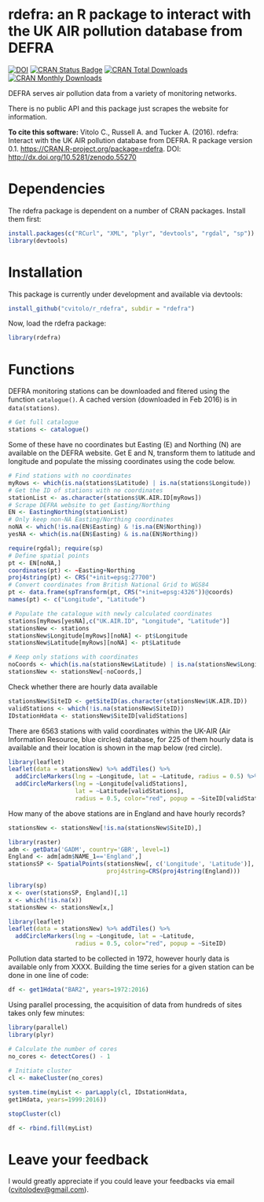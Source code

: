 rdefra: an R package to interact with the UK AIR pollution database from DEFRA
=======

[![DOI](https://zenodo.org/badge/9118/cvitolo/r_rdefra.svg)](https://zenodo.org/badge/latestdoi/9118/cvitolo/r_rdefra)
[![CRAN Status Badge](http://www.r-pkg.org/badges/version/rdefra)](http://cran.r-project.org/web/packages/rdefra)
[![CRAN Total Downloads](http://cranlogs.r-pkg.org/badges/grand-total/rdefra)](http://cran.rstudio.com/web/packages/rdefra/index.html)
[![CRAN Monthly Downloads](http://cranlogs.r-pkg.org/badges/rdefra)](http://cran.rstudio.com/web/packages/rdefra/index.html)

DEFRA serves air pollution data from a variety of monitoring networks. 

There is no public API and this package just scrapes the website for information. 

**To cite this software:** 
Vitolo C., Russell A. and Tucker A. (2016). rdefra: Interact with the UK AIR pollution database from DEFRA. R package version 0.1. https://CRAN.R-project.org/package=rdefra. DOI: http://dx.doi.org/10.5281/zenodo.55270


# Dependencies
The rdefra package is dependent on a number of CRAN packages. Install them first:

```R
install.packages(c("RCurl", "XML", "plyr", "devtools", "rgdal", "sp"))
library(devtools)
```


# Installation
This package is currently under development and available via devtools:

```R
install_github("cvitolo/r_rdefra", subdir = "rdefra")
```

Now, load the rdefra package:

```R
library(rdefra)
```

# Functions
DEFRA monitoring stations can be downloaded and fitered using the function `catalogue()`. A cached version (downloaded in Feb 2016) is in `data(stations)`. 
```R
# Get full catalogue
stations <- catalogue()
```

Some of these have no coordinates but Easting (E) and Northing (N) are available on the DEFRA website. Get E and N, transform them to latitude and longitude and populate the missing coordinates using the code below.

```R
# Find stations with no coordinates
myRows <- which(is.na(stations$Latitude) | is.na(stations$Longitude))
# Get the ID of stations with no coordinates
stationList <- as.character(stations$UK.AIR.ID[myRows])
# Scrape DEFRA website to get Easting/Northing
EN <- EastingNorthing(stationList)
# Only keep non-NA Easting/Northing coordinates
noNA <- which(!is.na(EN$Easting) & !is.na(EN$Northing))
yesNA <- which(is.na(EN$Easting) & is.na(EN$Northing))

require(rgdal); require(sp)
# Define spatial points
pt <- EN[noNA,]
coordinates(pt) <- ~Easting+Northing
proj4string(pt) <- CRS("+init=epsg:27700")
# Convert coordinates from British National Grid to WGS84
pt <- data.frame(spTransform(pt, CRS("+init=epsg:4326"))@coords)  
names(pt) <- c("Longitude", "Latitude")

# Populate the catalogue with newly calculated coordinates
stations[myRows[yesNA],c("UK.AIR.ID", "Longitude", "Latitude")]
stationsNew <- stations
stationsNew$Longitude[myRows][noNA] <- pt$Longitude
stationsNew$Latitude[myRows][noNA] <- pt$Latitude

# Keep only stations with coordinates
noCoords <- which(is.na(stationsNew$Latitude) | is.na(stationsNew$Longitude))
stationsNew <- stationsNew[-noCoords,]
```

Check whether there are hourly data available
```R
stationsNew$SiteID <- getSiteID(as.character(stationsNew$UK.AIR.ID))
validStations <- which(!is.na(stationsNew$SiteID))
IDstationHdata <- stationsNew$SiteID[validStations] 
```

There are 6563 stations with valid coordinates within the UK-AIR (Air Information Resource, blue circles) database, for 225 of them hourly data is available and their location is shown in the map below (red circle).

```R
library(leaflet)
leaflet(data = stationsNew) %>% addTiles() %>% 
  addCircleMarkers(lng = ~Longitude, lat = ~Latitude, radius = 0.5) %>% 
  addCircleMarkers(lng = ~Longitude[validStations], 
                   lat = ~Latitude[validStations], 
                   radius = 0.5, color="red", popup = ~SiteID[validStations])
```

How many of the above stations are in England and have hourly records?
```R
stationsNew <- stationsNew[!is.na(stationsNew$SiteID),]

library(raster) 
adm <- getData('GADM', country='GBR', level=1)
England <- adm[adm$NAME_1=='England',]
stationsSP <- SpatialPoints(stationsNew[, c('Longitude', 'Latitude')], 
                            proj4string=CRS(proj4string(England)))

library(sp)
x <- over(stationsSP, England)[,1]
x <- which(!is.na(x))
stationsNew <- stationsNew[x,]

library(leaflet)
leaflet(data = stationsNew) %>% addTiles() %>% 
  addCircleMarkers(lng = ~Longitude, lat = ~Latitude, 
                   radius = 0.5, color="red", popup = ~SiteID)
```

Pollution data started to be collected in 1972, however hourly data is available only from XXXX. Building the time series for a given station can be done in one line of code:

```R
df <- get1Hdata("BAR2", years=1972:2016)
```

Using parallel processing, the acquisition of data from hundreds of sites takes only few minutes:

```R
library(parallel)
library(plyr)

# Calculate the number of cores
no_cores <- detectCores() - 1
 
# Initiate cluster
cl <- makeCluster(no_cores)

system.time(myList <- parLapply(cl, IDstationHdata, 
get1Hdata, years=1999:2016))

stopCluster(cl)

df <- rbind.fill(myList)
```


# Leave your feedback
I would greatly appreciate if you could leave your feedbacks via email (cvitolodev@gmail.com).
